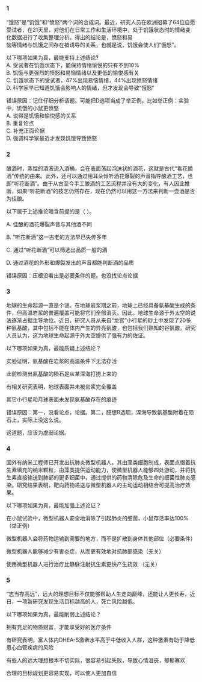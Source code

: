 ### 1

“饿怒”是“饥饿”和“愤怒”两个词的合成词。最近，研究人员在欧洲招募了64位自愿受试者，在21天里，对他们在日常工作和生活环境中，处于饥饿状态时的情绪变化数据进行了收集整理分析。得出的结论是，愤怒和易</br>恼等情绪与饥饿之间存在被诱导的关系，也就是说，饥饿会使人们“饿怒”。</br>

以下哪项如果为真，最能支持上述结论?</br>
A. 受试者在饥饿状态下，能保持情绪愉悦的只有不到10%</br>
B. 饥饿与更强烈的愤怒和易恼情绪以及更低的愉悦感有关</br>
C. 饥饿状态下的受试者，47%出现易恼情绪，44%出现愤怒情绪</br>
D. 科学家早已知道饥饿会影响人的情绪，但才发现会导致“饿怒”</br>

错误原因：记住仔细分析话题。可能把D选项当成了举正例。比如举正例：实验中，饥饿的小鼠更愤怒</br>
A. 说得是饥饿和愉悦感的关系 </br>
B. 重复论点</br>
C. 补充正面论据</br>
D. 强调科学家最近才发现饥饿导致愤怒</br>

### 2

酿酒时，蒸馏的酒液流入酒桶，会在表面荡起泡沫状的酒花，这就是古代“看花摘酒”传统的由来。此外，还可以通过用耳朵倾听酒花爆裂的声音指导酿酒工艺，也即“听花断酒”。由于从古至今手工酿酒的工艺流程并没有大的变化，有人因此推断，如果“听花断酒”的技艺仍然存在，现在仍然可以用这一方法来判断一壶酒是否为佳酿。

以下属于上述推论暗含前提的是（ ）。

A. 佳酿的酒花爆裂声音与其他酒不同

B. “听花断酒”这一古老的方法早已失传多年

C. 通过“听花断酒”可以筛选出品质一般的酒

D. 通过酒花的外形和爆裂发出的声音都能判断酒的品质

错误原因：压根没看出是必要条件的题。也没找论点论据

### 3

地球的生命起源一直是个谜。在地球岩浆期之前，地球上已经具备氨基酸生成的条件，但高温岩浆的普遍覆盖可能将它们全部消灭。因此，地球生命源于外太空的说法逐渐占据主导地位。近日，研究人员从来自“龙宫”小行星的砂土中发现了20多种氨基酸，其中包括不能在体内产生的异亮氨酸，也包括我们熟知的谷氨酸。研究人员认为，这为地球生命起源于外太空提供了强有力的佐证。

以下哪项如果为真，最能质疑上述结论？

实验证明，氨基酸在岩浆的高温条件下无法存活

此前检测出氨基酸的陨石是从某深海打捞上来的

有相关研究表明，地球表面并未被岩浆完全覆盖

其它小行星和月球表面未发现氨基酸存在的痕迹


错误原因：第一，没看论点，论据。第二，臆想B选项，深海导致氨基酸附着在陨石上，实际上没这么说。

这道题，应该为虚弱论据。

### 4


国外有纳米工程师已开发出抗肺炎微型机器人，其由藻类细胞制成，表面点缀着抗生素填充的纳米颗粒，由藻类提供运动能力，使微型机器人能够四处游动，并将抗生素直接输送到肺部的更多细菌中，通过提供的药物清除危及生命的细菌性肺炎感染。研究结果表明，靶向药物递送与微型机器人的主动运动相结合可提高治疗效果。

以下哪项如果为真，最能加强上述论证？

在小鼠试验中，微型机器人安全地消除了引起肺炎的细菌，小鼠存活率达100%（举正例）

微型机器人会将药物运输到需要的地方，而不是扩散到身体其他部位（必要条件）

微型机器人能够减少有害炎症，从而更有效地对抗肺部感染（无关）

使用微型机器人进行治疗比静脉注射抗生素更快产生药效 （无关）

### 5

“志当存高远”，远大的理想目标不仅能够帮助人生走向巅峰，还能让人更长寿，近日，一项新研究发现生活目标越高的人，死亡风险越低。

以下哪项如果为真，最能削弱上述结论？

拥有充足的物质财富，才能享受好的医疗条件

有研究表明，富人体内DHEA-S激素水平高于中低收入人群，这种激素有助于降低患心血管疾病的风险

有些人的远大理想根本不切实际，很容易引起失败，导致心情沮丧，郁郁寡欢

合理的目标规划更容易实现，可以使人更加自信




